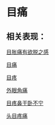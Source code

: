 # 目痛## 相关表现：[目胀痛有欲脱之感](https://www.gmzyjc.com/search/result?wd=目胀痛有欲脱之感)[目痛](https://www.gmzyjc.com/search/result?wd=目痛)[目疼](https://www.gmzyjc.com/search/result?wd=目疼)[外眼角痛](https://www.gmzyjc.com/search/result?wd=外眼角痛)[目疼鼻干卧不宁](https://www.gmzyjc.com/search/result?wd=目疼鼻干卧不宁)[头目疼痛](https://www.gmzyjc.com/search/result?wd=头目疼痛)